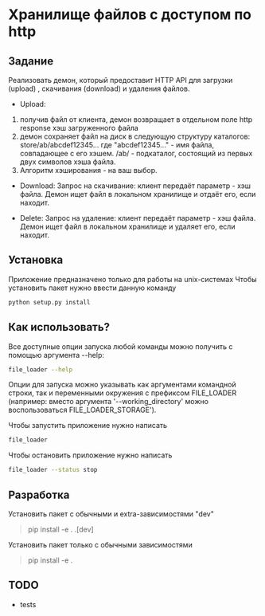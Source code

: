 # Хранилище файлов с доступом по http
## Задание
Реализовать демон, который предоставит HTTP API для загрузки (upload) ,
скачивания (download) и удаления файлов.

+ Upload:
1. получив файл от клиента, демон возвращает в отдельном поле http
response хэш загруженного файла
2. демон сохраняет файл на диск в следующую структуру каталогов:
   store/ab/abcdef12345...
где "abcdef12345..." - имя файла, совпадающее с его хэшем.
/ab/ - подкаталог, состоящий из первых двух символов хэша файла.
3. Алгоритм хэширования - на ваш выбор.

+ Download:
Запрос на скачивание: клиент передаёт параметр - хэш файла. Демон ищет
файл в локальном хранилище и отдаёт его, если находит.

+ Delete:
Запрос на удаление: клиент передаёт параметр - хэш файла. Демон ищет
файл в локальном хранилище и удаляет его, если находит. 

## Установка
Приложение предназначено только для работы на unix-системах
Чтобы установить пакет нужно ввести данную команду

```bash
python setup.py install
```

## Как использовать?

Все доступные опции запуска любой команды можно получить с помощью аргумента --help:

```bash
file_loader --help 
```

Опции для запуска можно указывать как аргументами командной строки, так и переменными окружения с префиксом FILE_LOADER 
(например: вместо аргумента '--working_directory' можно воспользоваться FILE_LOADER_STORAGE').


Чтобы запустить приложение нужно написать

```bash
file_loader
```

Чтобы остановить приложение нужно написать

```bash
file_loader --status stop
```

## Разработка
Установить пакет с обычными и extra-зависимостями "dev"

>pip install -e . .[dev]

Установить пакет только с обычными зависимостями

>pip install -e .

## TODO 
+ tests